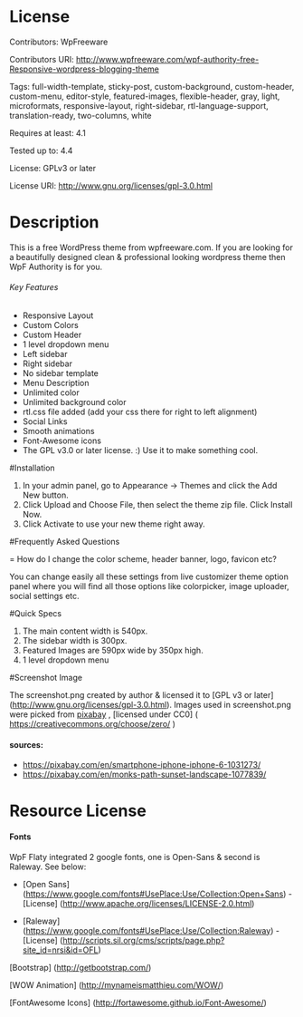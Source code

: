 # License

Contributors: WpFreeware

Contributors URI: http://www.wpfreeware.com/wpf-authority-free-Responsive-wordpress-blogging-theme

Tags: full-width-template, sticky-post, custom-background, custom-header, custom-menu, editor-style, featured-images, flexible-header, gray, light, microformats, responsive-layout, right-sidebar, rtl-language-support, translation-ready, two-columns, white

Requires at least: 4.1

Tested up to: 4.4

License: GPLv3 or later

License URI: http://www.gnu.org/licenses/gpl-3.0.html


# Description

This is a free WordPress theme from wpfreeware.com. If you are looking for a beautifully designed clean & professional looking wordpress theme then WpF Authority is for you.

###### Key Features
* Responsive Layout
* Custom Colors
* Custom Header
* 1 level dropdown menu
* Left sidebar
* Right sidebar
* No sidebar template
* Menu Description
* Unlimited color
* Unlimited background color
* rtl.css file added (add your css there for right to left alignment)
* Social Links
* Smooth animations
* Font-Awesome icons
* The GPL v3.0 or later license. :) Use it to make something cool.

#Installation

1. In your admin panel, go to Appearance -> Themes and click the Add New button.
2. Click Upload and Choose File, then select the theme zip file. Click Install Now.
3. Click Activate to use your new theme right away.

#Frequently Asked Questions

= How do I change the color scheme, header banner, logo, favicon etc?

You can change easily all these settings from live customizer theme option panel where you will find all those options like colorpicker, image uploader, social settings etc.


#Quick Specs

1. The main content width is 540px.
2. The sidebar width is 300px.
3. Featured Images are 590px wide by 350px high.
4. 1 level dropdown menu


#Screenshot Image

The screenshot.png created by author & licensed it to [GPL v3 or later] (http://www.gnu.org/licenses/gpl-3.0.html).
Images used in screenshot.png were picked from [pixabay](https://www.pixabay.com) , [licensed under CC0] ( https://creativecommons.org/choose/zero/ )

#### sources: 
* https://pixabay.com/en/smartphone-iphone-iphone-6-1031273/
* https://pixabay.com/en/monks-path-sunset-landscape-1077839/

# Resource License

#### Fonts

WpF Flaty integrated 2 google fonts, one is Open-Sans & second is Raleway. See below:

* [Open Sans] (https://www.google.com/fonts#UsePlace:Use/Collection:Open+Sans) - [License] (http://www.apache.org/licenses/LICENSE-2.0.html)


* [Raleway] (https://www.google.com/fonts#UsePlace:Use/Collection:Raleway) - [License] (http://scripts.sil.org/cms/scripts/page.php?site_id=nrsi&id=OFL)


[Bootstrap] (http://getbootstrap.com/)

[WOW Animation] (http://mynameismatthieu.com/WOW/)

[FontAwesome Icons] (http://fortawesome.github.io/Font-Awesome/)
